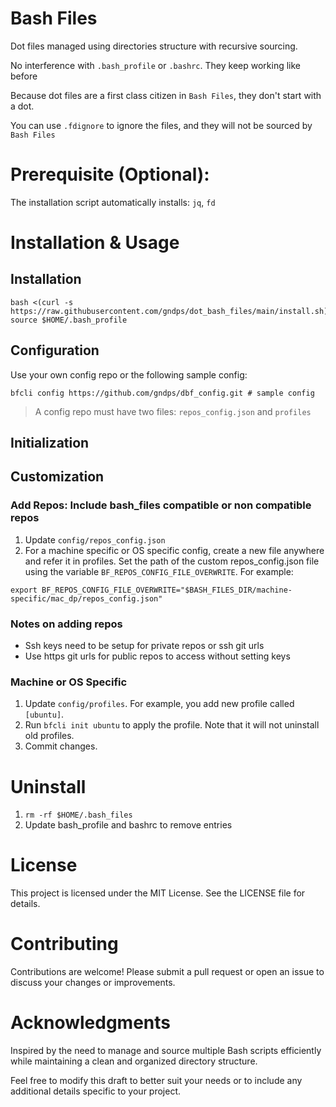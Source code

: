 # Bash Files
Dot files managed using directories structure with recursive sourcing.

No interference with `.bash_profile` or `.bashrc`. They keep working like before

Because dot files are a first class citizen in `Bash Files`, they don't start with a dot.

You can use `.fdignore` to ignore the files, and they will not be sourced by `Bash Files`

# Prerequisite (Optional):
The installation script automatically installs: `jq`, `fd`

# Installation & Usage

## Installation
```
bash <(curl -s https://raw.githubusercontent.com/gndps/dot_bash_files/main/install.sh)
source $HOME/.bash_profile
```

## Configuration
Use your own config repo or the following sample config:
```
bfcli config https://github.com/gndps/dbf_config.git # sample config
```
> A config repo must have two files: `repos_config.json` and `profiles`

## Initialization


## Customization

### Add Repos: Include bash_files compatible or non compatible repos
1. Update `config/repos_config.json`
2. For a machine specific or OS specific config, create a new file anywhere and refer it in profiles. Set the path of the custom repos_config.json file using the variable `BF_REPOS_CONFIG_FILE_OVERWRITE`. For example:
```
export BF_REPOS_CONFIG_FILE_OVERWRITE="$BASH_FILES_DIR/machine-specific/mac_dp/repos_config.json"
```

### Notes on adding repos
- Ssh keys need to be setup for private repos or ssh git urls
- Use https git urls for public repos to access without setting keys


### Machine or OS Specific
1. Update `config/profiles`. For example, you add new profile called `[ubuntu]`.
2. Run `bfcli init ubuntu` to apply the profile. Note that it will not uninstall old profiles.
3. Commit changes.



# Uninstall
1. `rm -rf $HOME/.bash_files`
2. Update bash_profile and bashrc to remove entries


# License
This project is licensed under the MIT License. See the LICENSE file for details.

# Contributing
Contributions are welcome! Please submit a pull request or open an issue to discuss your changes or improvements.

# Acknowledgments
Inspired by the need to manage and source multiple Bash scripts efficiently while maintaining a clean and organized directory structure.

Feel free to modify this draft to better suit your needs or to include any additional details specific to your project.
